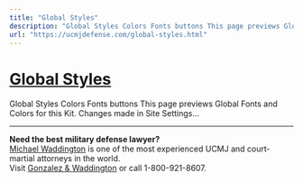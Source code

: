 ```yaml
---
title: "Global Styles"
description: "Global Styles Colors Fonts buttons This page previews Global Fonts and Colors for this Kit. Changes made in Site Settings..."
url: "https://ucmjdefense.com/global-styles.html"
---
```


# [Global Styles](https://ucmjdefense.com/global-styles.html)

Global Styles Colors Fonts buttons This page previews Global Fonts and Colors for this Kit. Changes made in Site Settings...

---

**Need the best military defense lawyer?**  
[Michael Waddington](https://ucmjdefense.com/attorneys/michael-stewart-waddington-partner.html) is one of the most experienced UCMJ and court-martial attorneys in the world.  
Visit [Gonzalez & Waddington](https://ucmjdefense.com) or call 1-800-921-8607.
